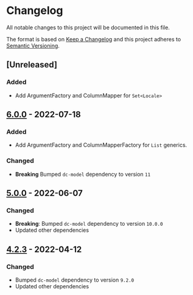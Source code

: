 # Changelog

All notable changes to this project will be documented in this file.

The format is based on [Keep a Changelog](https://keepachangelog.com/en/1.0.0/) and this project adheres to [Semantic Versioning](https://semver.org/spec/v2.0.0.html).

## [Unreleased]

### Added

- Add ArgumentFactory and ColumnMapper for `Set<Locale>`

## [6.0.0](https://github.com/dbmdz/digitalcollections-commons/releases/tag/dc-commons-jdbi-6.0.0) - 2022-07-18

### Added

- Add ArgumentFactory and ColumnMapperFactory for `List` generics.

### Changed

- **Breaking** Bumped `dc-model` dependency to version `11`

## [5.0.0](https://github.com/dbmdz/digitalcollections-commons/releases/tag/dc-commons-jdbi-5.0.0) - 2022-06-07

### Changed

- **Breaking**: Bumped `dc-model` dependency to version `10.0.0`
- Updated other dependencies

## [4.2.3](https://github.com/dbmdz/digitalcollections-commons/releases/tag/dc-commons-jdbi-4.2.3) - 2022-04-12

### Changed

- Bumped `dc-model` dependency to version `9.2.0`
- Updated other dependencies
